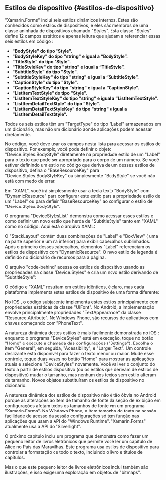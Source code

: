 ## Estilos de dispositivo {#estilos-de-dispositivo}

&quot;Xamarin.Forms&quot; inclui seis estilos dinâmicos internos. Estes são conhecidos como estilos de dispositivos, e eles são membros de uma classe aninhada de dispositivos chamado &quot;Styles&quot;. Esta classe &quot;Styles&quot; define 12 campos estáticos e apenas leitura que ajudam a referenciar essas seis estilos em código :

*   **&quot;BodyStyle&quot; do tipo &quot;Style&quot;.**
*   **&quot;BodyStyleKey&quot; do tipo &quot;string&quot; e igual a “BodyStyle”.**
*   **&quot;TitleStyle&quot; do tipo &quot;Style&quot;.**
*   **&quot;TitleStyleKey&quot; do tipo &quot;string&quot; e igual a “TitleStyle”.**
*   **&quot;SubtitleStyle&quot; do tipo &quot;Style&quot;.**
*   **&quot;SubtitleStyleKey&quot; do tipo &quot;string&quot; e igual a “SubtitleStyle”.**
*   **&quot;CaptionStyle&quot; do tipo &quot;Style&quot;.**
*   **&quot;CaptionStyleKey&quot; do tipo &quot;string&quot; e igual a “CaptionStyle”.**
*   **&quot;ListItemTextStyle&quot; do tipo &quot;Style&quot;.**
*   **&quot;ListItemTextStyleKey&quot; do tipo &quot;string&quot; e igual a “ListItemTextStyle”.**
*   **&quot;ListItemDetailTextStyle&quot; do tipo &quot;Style&quot;.**
*   **&quot;ListItemDetailTextStyleKey&quot; do tipo &quot;string&quot; e igual a “ListItemDetailTextStyle”.**

Todos os seis estilos têm um &quot;TargetType&quot; do tipo &quot;Label&quot; armazenados em um dicionário, mas não um dicionário aonde aplicações podem acessar diretamente.

No código, você deve usar os campos nesta lista para acessar os estilos de dispositivo. Por exemplo, você pode definir o objeto &quot;Device.Styles.BodyStyle&quot; diretamente na propriedade estilo de um &quot;Label&quot; para o texto que pode ser apropriado para o corpo de um número. Se você estiver definindo um estilo no código que deriva de um desses estilos de dispositivo, defina o &quot;BaseResourceKey&quot; para &quot;Device.Styles.BodyStyleKey&quot; ou simplesmente &quot;BodyStyle&quot; se você não está com medo de errar.

Em &quot;XAML&quot;, você irá simplesmente usar a tecla texto &quot;BodyStyle&quot; com &quot;DynamicResource&quot; para configurar este estilo para a propriedade estilo de um &quot;Label&quot; ou para definir &quot;BaseResourceKey&quot; ao configurar o estilo de &quot;Device.Styles.BodyStyle&quot;.

O programa &quot;DeviceStylesList&quot; demonstra como acessar esses estilos e como definir um novo estilo que herda de &quot;SubtitleStyle&quot; tanto em &quot;XAML&quot; como no código. Aqui está o arquivo XAML:

O &quot;StackLayout&quot; contém duas combinações de &quot;Label&quot; e &quot;BoxView&quot; ( uma na parte superior e um na inferior) para exibir cabeçalhos sublinhados. Após o primeiro desses cabeçalhos, elementos &quot;Label&quot; referenciam os estilos de dispositivo com &quot;DynamicResource&quot;. O novo estilo de legenda é definido no dicionário de recursos para a página.

O arquivo &quot;code-behind&quot; acessa os estilos de dispositivo usando as propriedades na classe &quot;Device.Styles&quot; e cria um novo estilo derivando de &quot;SubtitleStyle&quot;:

O código e &quot;XAML&quot; resultam em estilos idênticos, é claro, mas cada plataforma implementa estes estilos de dispositivo de uma forma diferente:

No IOS , o código subjacente implementa estes estilos principalmente com propriedades estáticas da classe &quot;UIFont&quot;. No Android, a implementação envolve principalmente propriedades &quot;TextAppearance&quot; da classe &quot;Resource.Attribute&quot;. No Windows Phone, são recursos de aplicativos com chaves começando com &quot;PhoneText&quot;.

A natureza dinâmica destes estilos é mais facilmente demonstrada no iOS : enquanto o programa &quot;DeviceStyles&quot; está em execução, toque no botão &quot;Home&quot; e execute a chamada das configurações (&quot;Settings&quot;). Escolha o item &quot;General&quot;, em seguida, &quot;Acessibility&quot;, e &quot;Larger Text&quot;. Um controle deslizante está disponível para fazer o texto menor ou maior. Mude esse controle, toque duas vezes no botão &quot;Home&quot; para mostrar as aplicações atuais e selecione &quot;DeviceStyles&quot; novamente. Você vai ver o conjunto do texto a partir de estilos dispositivo (ou os estilos que derivam de estilos de dispositivo) mudar o tamanho, mas nenhum dos textos sem estilo alteram de tamanho. Novos objetos substituíram os estilos de dispositivo no dicionário.

A natureza dinâmica dos estilos de dispositivo não é tão óbvia no Android porque as alterações ao item de tamanho de fonte da seção de exibição em configurações afetam todos os tamanhos de fonte em um programa &quot;Xamarin.Forms&quot;. No Windows Phone, o item tamanho de texto na sessão facilidade de acesso da sessão configurações só tem função nas aplicações que usam a API do &quot;Windows Runtime&quot;. &quot;Xamarin.Forms&quot; atualmente usa a API do &quot;Silverlight&quot;.

O próximo capítulo inclui um programa que demonstra como fazer um pequeno leitor de livros eletrônicos que permite você ler um capítulo de Alice no País das Maravilhas. Este programa usa estilos de dispositivo para controlar a formatação de todo o texto, incluindo o livro e títulos de capítulos.

Mas o que este pequeno leitor de livros eletrônicos inclui também são ilustrações, e isso exige uma exploração em objetos de &quot;bitmaps&quot;.